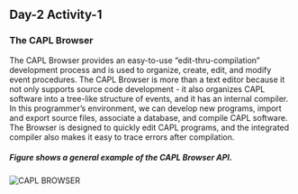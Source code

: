 ## Day-2 Activity-1

### The CAPL Browser

The CAPL Browser provides an easy-to-use “edit-thru-compilation” development process and is used to organize,
create, edit, and modify event procedures. The CAPL Browser is more than a text editor because it not only supports
source code development - it also organizes CAPL software into a tree-like structure of events, and it has an internal
compiler.
In this programmer’s environment, we can develop new programs, import and export source files, associate a
database, and compile CAPL software. The Browser is designed to quickly edit CAPL programs, and the integrated
compiler also makes it easy to trace errors after compilation. 

##### Figure shows a general example of the CAPL Browser API. 
![CAPL BROWSER](https://user-images.githubusercontent.com/115522470/200554394-b1e42294-fb95-4622-966a-5294883746c7.png)

